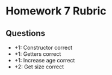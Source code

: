 # Homework 7 Rubric

## Questions
- +1: Constructor correct
- +1: Getters correct
- +1: Increase age correct
- +2: Get size correct
